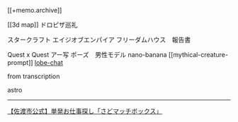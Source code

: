[[+memo.archive]]


[[3d map]]
ドロピザ巡礼



スタークラフト
エイジオブエンパイア
フリーダムハウス　報告書

Quest x Quest
アー写
ポーズ　男性モデル
nano-banana
[[mythical-creature-prompt]]
[lobe-chat](https://github.com/lobehub/lobe-chat)

from transcription

astro



---

[【佐渡市公式】単発お仕事探し「さどマッチボックス」](https://matchbox.jp/niigata/sado)











